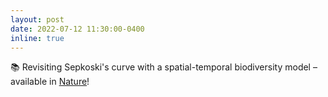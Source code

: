 ```yaml
---
layout: post
date: 2022-07-12 11:30:00-0400
inline: true
---
```


📚 Revisiting Sepkoski's curve with a spatial-temporal biodiversity model – available in <a href="https://www.nature.com/articles/s41586-022-04932-6#article-info" target="_blank" >Nature</a>!
